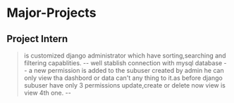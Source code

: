 # Major-Projects

## Project Intern 
   > is customized django administrator which have sorting,searching and filtering capablities. --
   >  well stablish connection with mysql database --
   >  a new permission is added to the subuser created by admin he can only view tha dashbord or data can't any thing to it.as before django subuser have only 3 permissions update,create or delete now view is view 4th one. --
